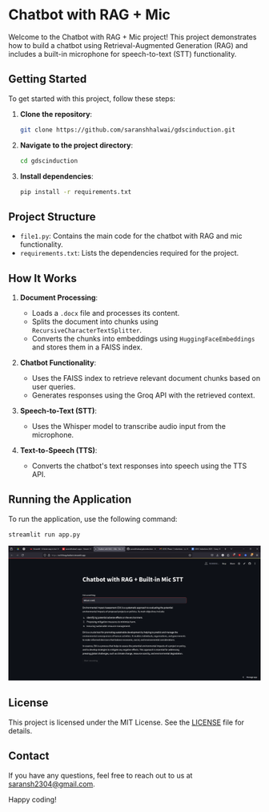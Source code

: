 # Chatbot with RAG + Mic

Welcome to the Chatbot with RAG + Mic project! This project demonstrates how to build a chatbot using Retrieval-Augmented Generation (RAG) and includes a built-in microphone for speech-to-text (STT) functionality.

## Getting Started

To get started with this project, follow these steps:

1. **Clone the repository**:
    ```bash
    git clone https://github.com/saranshhalwai/gdscinduction.git
    ```
2. **Navigate to the project directory**:
    ```bash
    cd gdscinduction
    ```
3. **Install dependencies**:
    ```bash
    pip install -r requirements.txt
    ```

## Project Structure

- `file1.py`: Contains the main code for the chatbot with RAG and mic functionality.
- `requirements.txt`: Lists the dependencies required for the project.

## How It Works

1. **Document Processing**:
    - Loads a `.docx` file and processes its content.
    - Splits the document into chunks using `RecursiveCharacterTextSplitter`.
    - Converts the chunks into embeddings using `HuggingFaceEmbeddings` and stores them in a FAISS index.

2. **Chatbot Functionality**:
    - Uses the FAISS index to retrieve relevant document chunks based on user queries.
    - Generates responses using the Groq API with the retrieved context.

3. **Speech-to-Text (STT)**:
    - Uses the Whisper model to transcribe audio input from the microphone.

4. **Text-to-Speech (TTS)**:
    - Converts the chatbot's text responses into speech using the TTS API.

## Running the Application

To run the application, use the following command:
```bash
streamlit run app.py
```
![App Screenshot](images/scnshot1.png)
## License

This project is licensed under the MIT License. See the [LICENSE](LICENSE.md) file for details.

## Contact

If you have any questions, feel free to reach out to us at [saransh2304@gmail.com](mailto:saransh2304@gmail.com).

Happy coding!
